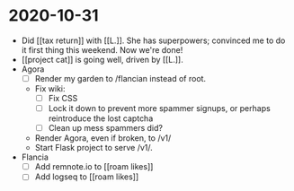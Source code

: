 # 2020-10-31

- Did [[tax return]] with [[L.]]. She has superpowers; convinced me to do it first thing this weekend. Now we're done!
- [[project cat]] is going well, driven by [[L.]].
- Agora
  - [ ] Render my garden to /flancian instead of root.
  - Fix wiki:
    - [ ] Fix CSS
    - [ ] Lock it down to prevent more spammer signups, or perhaps reintroduce the lost captcha
    - [ ] Clean up mess spammers did?
  - Render Agora, even if broken, to /v1/
  - Start Flask project to serve /v1/.
- Flancia
  - [ ] Add remnote.io to [[roam likes]]
  - [ ] Add logseq to [[roam likes]]